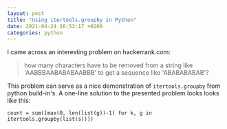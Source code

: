 ```yaml
---
layout: post
title: "Using itertools.groupby in Python"
date: 2021-04-24 16:53:17 +0200
categories: python
---
```

I came across an interesting problem on hackerrank.com: 

>how many characters have to be removed from a string like 'AABBBAABABABAABBB' to get a sequence like 'ABABABABAB'?

This problem can serve as a nice demonstration of `itertools.groupby` from python build-in's.
A one-line solution to the presented problem looks looks like this:
```
count = sum([max(0, len(list(g))-1) for k, g in itertools.groupby(list(s))])
```